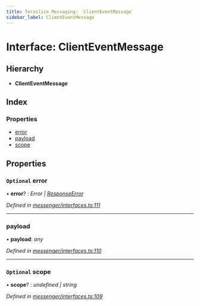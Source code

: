 ```yaml
---
title: Teraslice Messaging: `ClientEventMessage`
sidebar_label: ClientEventMessage
---
```


# Interface: ClientEventMessage

## Hierarchy

* **ClientEventMessage**

## Index

### Properties

* [error](clienteventmessage.md#optional-error)
* [payload](clienteventmessage.md#payload)
* [scope](clienteventmessage.md#optional-scope)

## Properties

### `Optional` error

• **error**? : *Error | [ResponseError](../overview.md#responseerror)*

*Defined in [messenger/interfaces.ts:111](https://github.com/terascope/teraslice/blob/0ae31df4/packages/teraslice-messaging/src/messenger/interfaces.ts#L111)*

___

###  payload

• **payload**: *any*

*Defined in [messenger/interfaces.ts:110](https://github.com/terascope/teraslice/blob/0ae31df4/packages/teraslice-messaging/src/messenger/interfaces.ts#L110)*

___

### `Optional` scope

• **scope**? : *undefined | string*

*Defined in [messenger/interfaces.ts:109](https://github.com/terascope/teraslice/blob/0ae31df4/packages/teraslice-messaging/src/messenger/interfaces.ts#L109)*
